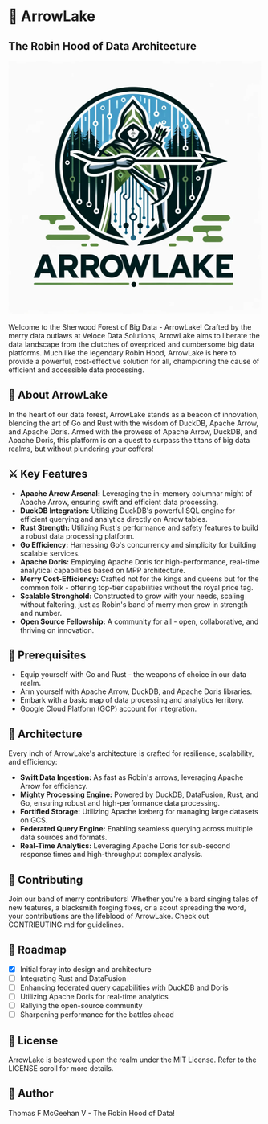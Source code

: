 # :bow_and_arrow: ArrowLake

## The Robin Hood of Data Architecture

![Alt text](assets/images/arrowlake.png)

Welcome to the Sherwood Forest of Big Data - ArrowLake! Crafted by the merry data outlaws at Veloce Data Solutions, ArrowLake aims to liberate the data landscape from the clutches of overpriced and cumbersome big data platforms. Much like the legendary Robin Hood, ArrowLake is here to provide a powerful, cost-effective solution for all, championing the cause of efficient and accessible data processing.

## :deciduous_tree: About ArrowLake

In the heart of our data forest, ArrowLake stands as a beacon of innovation, blending the art of Go and Rust with the wisdom of DuckDB, Apache Arrow, and Apache Doris. Armed with the prowess of Apache Arrow, DuckDB, and Apache Doris, this platform is on a quest to surpass the titans of big data realms, but without plundering your coffers!

## :crossed_swords: Key Features

- **Apache Arrow Arsenal:** Leveraging the in-memory columnar might of Apache Arrow, ensuring swift and efficient data processing.
- **DuckDB Integration:** Utilizing DuckDB's powerful SQL engine for efficient querying and analytics directly on Arrow tables.
- **Rust Strength:** Utilizing Rust's performance and safety features to build a robust data processing platform.
- **Go Efficiency:** Harnessing Go's concurrency and simplicity for building scalable services.
- **Apache Doris:** Employing Apache Doris for high-performance, real-time analytical capabilities based on MPP architecture.
- **Merry Cost-Efficiency:** Crafted not for the kings and queens but for the common folk - offering top-tier capabilities without the royal price tag.
- **Scalable Stronghold:** Constructed to grow with your needs, scaling without faltering, just as Robin's band of merry men grew in strength and number.
- **Open Source Fellowship:** A community for all - open, collaborative, and thriving on innovation.

## :scroll: Prerequisites

- Equip yourself with Go and Rust - the weapons of choice in our data realm.
- Arm yourself with Apache Arrow, DuckDB, and Apache Doris libraries.
- Embark with a basic map of data processing and analytics territory.
- Google Cloud Platform (GCP) account for integration.

## :european_castle: Architecture

Every inch of ArrowLake's architecture is crafted for resilience, scalability, and efficiency:

- **Swift Data Ingestion:** As fast as Robin's arrows, leveraging Apache Arrow for efficiency.
- **Mighty Processing Engine:** Powered by DuckDB, DataFusion, Rust, and Go, ensuring robust and high-performance data processing.
- **Fortified Storage:** Utilizing Apache Iceberg for managing large datasets on GCS.
- **Federated Query Engine:** Enabling seamless querying across multiple data sources and formats.
- **Real-Time Analytics:** Leveraging Apache Doris for sub-second response times and high-throughput complex analysis.

## :handshake: Contributing

Join our band of merry contributors! Whether you're a bard singing tales of new features, a blacksmith forging fixes, or a scout spreading the word, your contributions are the lifeblood of ArrowLake. Check out CONTRIBUTING.md for guidelines.

## :compass: Roadmap

- [x] Initial foray into design and architecture
- [ ] Integrating Rust and DataFusion
- [ ] Enhancing federated query capabilities with DuckDB and Doris
- [ ] Utilizing Apache Doris for real-time analytics
- [ ] Rallying the open-source community
- [ ] Sharpening performance for the battles ahead

## :page_facing_up: License

ArrowLake is bestowed upon the realm under the MIT License. Refer to the LICENSE scroll for more details.

## :bow_and_arrow: Author

Thomas F McGeehan V - The Robin Hood of Data!
